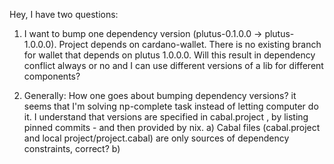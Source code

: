 Hey, I have two questions:

1. I want to bump one dependency version (plutus-0.1.0.0 -> plutus-1.0.0.0). Project depends on cardano-wallet. There is no existing branch for wallet that depends on plutus 1.0.0.0. Will this result in dependency conflict always or no and I can use different versions of a lib for different components?

2. Generally: How one goes about bumping dependency versions? it seems that I'm solving np-complete task instead of letting computer do it. I understand that versions are specified in cabal.project , by listing pinned commits - and then provided by nix. 
  a) Cabal files (cabal.project and local project/project.cabal) are only sources of dependency constraints, correct?
  b) 
